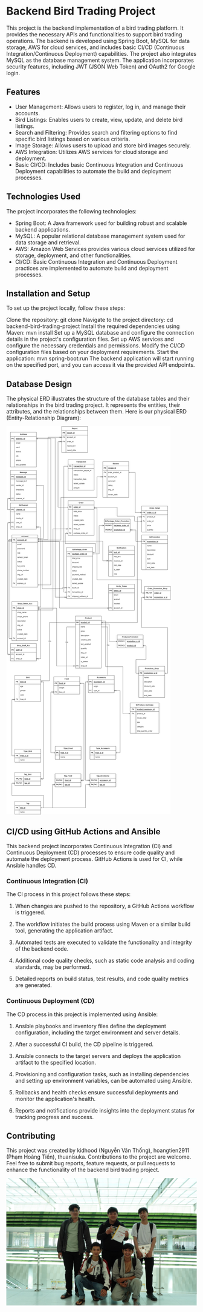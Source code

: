 
# Backend Bird Trading Project

This project is the backend implementation of a bird trading platform. It provides the necessary APIs and functionalities to support bird trading operations. The backend is developed using Spring Boot, MySQL for data storage, AWS for cloud services, and includes basic CI/CD (Continuous Integration/Continuous Deployment) capabilities. The project also integrates MySQL as the database management system. The application incorporates security features, including JWT (JSON Web Token) and OAuth2 for Google login.
## Features

- User Management: Allows users to register, log in, and manage their accounts.
- Bird Listings: Enables users to create, view, update, and delete bird listings.
- Search and Filtering: Provides search and filtering options to find specific bird listings based on various criteria.
- Image Storage: Allows users to upload and store bird images securely.
- AWS Integration: Utilizes AWS services for cloud storage and deployment.
- Basic CI/CD: Includes basic Continuous Integration and Continuous Deployment capabilities to automate the build and deployment processes.

## Technologies Used

The project incorporates the following technologies:

- Spring Boot: A Java framework used for building robust and scalable backend applications.
- MySQL: A popular relational database management system used for data storage and retrieval.
- AWS: Amazon Web Services provides various cloud services utilized for storage, deployment, and other functionalities.
- CI/CD: Basic Continuous Integration and Continuous Deployment practices are implemented to automate build and deployment processes.

## Installation and Setup

To set up the project locally, follow these steps:

Clone the repository: git clone [<repository-url>](https://github.com/kidhood/bird-trading-platform-backend.git)
Navigate to the project directory: cd backend-bird-trading-project
Install the required dependencies using Maven: mvn install
Set up a MySQL database and configure the connection details in the project's configuration files.
Set up AWS services and configure the necessary credentials and permissions.
Modify the CI/CD configuration files based on your deployment requirements.
Start the application: mvn spring-boot:run
The backend application will start running on the specified port, and you can access it via the provided API endpoints.

## Database Design
The physical ERD illustrates the structure of the database tables and their relationships in the bird trading project. It represents the entities, their attributes, and the relationships between them.
Here is our physical ERD (Entity-Relationship Diagram):

![Databse ERD](img/erd.jpg "ERD")

## CI/CD using GitHub Actions and Ansible

This backend project incorporates Continuous Integration (CI) and Continuous Deployment (CD) processes to ensure code quality and automate the deployment process. GitHub Actions is used for CI, while Ansible handles CD.

### Continuous Integration (CI)

The CI process in this project follows these steps:

1. When changes are pushed to the repository, a GitHub Actions workflow is triggered.

2. The workflow initiates the build process using Maven or a similar build tool, generating the application artifact.

3. Automated tests are executed to validate the functionality and integrity of the backend code.

4. Additional code quality checks, such as static code analysis and coding standards, may be performed.

5. Detailed reports on build status, test results, and code quality metrics are generated.

### Continuous Deployment (CD)

The CD process in this project is implemented using Ansible:

1. Ansible playbooks and inventory files define the deployment configuration, including the target environment and server details.

2. After a successful CI build, the CD pipeline is triggered.

3. Ansible connects to the target servers and deploys the application artifact to the specified location.

4. Provisioning and configuration tasks, such as installing dependencies and setting up environment variables, can be automated using Ansible.

5. Rollbacks and health checks ensure successful deployments and monitor the application's health.

6. Reports and notifications provide insights into the deployment status for tracking progress and success.


## Contributing

This project was created by kidhood (Nguyễn Văn Thống), 
hoangtien2911 (Phạm Hoàng Tiến), thuanisuka. Contributions to the project are welcome. Feel free to submit bug reports, feature requests, or pull requests to enhance the functionality of the backend bird trading project.
  
![Team pic](img/5ae.jpg "Gang Of Five")
